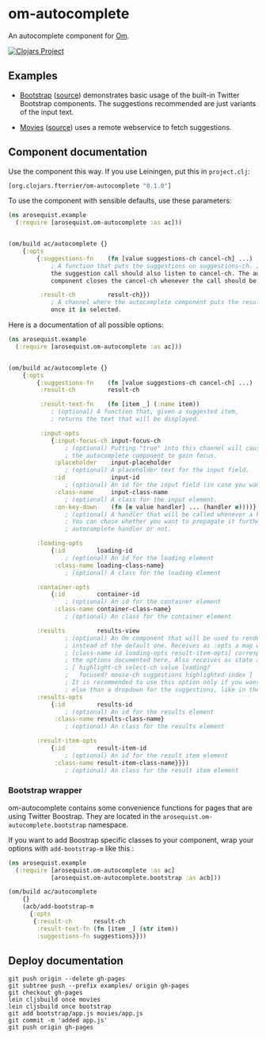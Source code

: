 # om-autocomplete

An autocomplete component for [Om](http://github.com/swannodette/om).

[![Clojars Project](http://clojars.org/org.clojars.fterrier/om-autocomplete/latest-version.svg)](http://clojars.org/org.clojars.fterrier/om-autocomplete)

## Examples

* [Bootstrap](http://fterrier.github.io/om-autocomplete/bootstrap/index.html) ([source](examples/bootstrap/src/arosequist/om_autocomplete/examples/bootstrap.cljs)) demonstrates basic usage of the built-in Twitter Bootstrap components. The suggestions recommended are just variants of the input text.

* [Movies](http://fterrier.github.io/om-autocomplete/movies/index.html) ([source](examples/movies/src/arosequist/om_autocomplete/examples/movies.cljs)) uses a remote webservice to fetch suggestions.

## Component documentation

Use the component this way. If you use Leiningen, put this in `project.clj`:

```clojure
[org.clojars.fterrier/om-autocomplete "0.1.0"]
```

To use the component with sensible defaults, use these parameters:

```clojure
(ns arosequist.example
  (:require [arosequist.om-autocomplete :as ac]))


(om/build ac/autocomplete {}
    {:opts
        {:suggestions-fn    (fn [value suggestions-ch cancel-ch] ...)
            ; A function that puts the suggestions on suggestions-ch. If asyncronous,
            the suggestion call should also listen to cancel-ch. The autocomplete
            component closes the cancel-ch whenever the call should be canceled.

         :result-ch         result-ch}})
            ; A channel where the autocomplete component puts the result
            once it is selected.
```

Here is a documentation of all possible options:

```clojure
(ns arosequist.example
  (:require [arosequist.om-autocomplete :as ac]))


(om/build ac/autocomplete {}
    {:opts
        {:suggestions-fn    (fn [value suggestions-ch cancel-ch] ...)
         :result-ch         result-ch

         :result-text-fn    (fn [item _] (:name item))
            ; (optional) A function that, given a suggested item,
            ; returns the text that will be displayed.

         :input-opts
            {:input-focus-ch input-focus-ch
                ; (optional) Putting "true" into this channel will cause
                ; the autocomplete component to gain focus.
             :placeholder    input-placeholder
                ; (optional) A placeholder text for the input field.
             :id             input-id
                ; (optional) An id for the input field (in case you want to label it.)
             :class-name     input-class-name
                ; (optional) A class for the input element.
             :on-key-down    (fn [e value handler] ... (handler e))))}
                ; (optional) A handler that will be called whenever a key is pressed.
                ; You can chose whether you want to propagate it further to the default
                ; autocomplete handler or not.

        :loading-opts
            {:id         loading-id
                ; (optional) An id for the loading element
             :class-name loading-class-name}
                ; (optional) A class for the loading element

        :container-opts
            {:id         container-id
                ; (optional) An id for the container element
             :class-name container-class-name}
                ; (optional) An class for the container element

        :results         results-view
                ; (optional) An Om component that will be used to render the results
                ; instead of the default one. Receives as :opts a map with keys:
                ; [class-name id loading-opts result-item-opts] corresponding to
                ; the options documented here. Also receives as state a map with the keys
                ; [ highlight-ch select-ch value loading?
                ;   focused? mouse-ch suggestions highlighted-index ]
                ; It is recommended to use this option only if you want to display something
                ; else than a dropdown for the suggestions, like in the Movies example.
        :results-opts
            {:id         results-id
                ; (optional) An id for the results element
             :class-name results-class-name}
                ; (optional) An class for the results element

        :result-item-opts
            {:id         result-item-id
                ; (optional) An id for the result item element
             :class-name result-item-class-name}}})
                ; (optional) An class for the result item element
```

### Bootstrap wrapper

om-autocomplete contains some convenience functions for pages that are using Twitter Boostrap. They are located in the `arosequist.om-autocomplete.bootstrap` namespace.

If you want to add Boostrap specific classes to your component, wrap your options with `add-bootstrap-m` like this :

```clojure
(ns arosequist.example
  (:require [arosequist.om-autocomplete :as ac]
            [arosequist.om-autocomplete.bootstrap :as acb]))

(om/build ac/autocomplete
    {}
    (acb/add-bootstrap-m
      {:opts
       {:result-ch      result-ch
        :result-text-fn (fn [item _] (str item))
        :suggestions-fn suggestions}}))
```

## Deploy documentation

```
git push origin --delete gh-pages
git subtree push --prefix examples/ origin gh-pages
git checkout gh-pages
lein cljsbuild once movies
lein cljsbuild once bootstrap
git add bootstrap/app.js movies/app.js
git commit -m 'added app.js'
git push origin gh-pages
```
